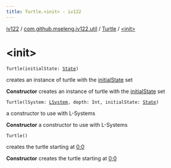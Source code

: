 ```yaml
---
title: Turtle.<init> - iv122
---
```


[iv122](../../index.md) / [com.github.mseleng.iv122.util](../index.md) / [Turtle](index.md) / [&lt;init&gt;](.)

# &lt;init&gt;

`Turtle(initialState: `[`State`](-state/index.md)`)`

creates an instance of turtle with the [initialState](-init-.md#com.github.mseleng.iv122.util.Turtle$<init>(com.github.mseleng.iv122.util.Turtle.State)/initialState) set

**Constructor**
creates an instance of turtle with the [initialState](-init-.md#com.github.mseleng.iv122.util.Turtle$<init>(com.github.mseleng.iv122.util.Turtle.State)/initialState) set

`Turtle(lSystem: `[`LSystem`](../-l-system/index.md)`, depth: Int, initialState: `[`State`](-state/index.md)`)`

a constructor to use with L-Systems

**Constructor**
a constructor to use with L-Systems

`Turtle()`

creates the turtle starting at [0;0](#)

**Constructor**
creates the turtle starting at [0;0](#)

